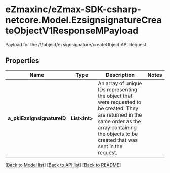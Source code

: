 # eZmaxinc/eZmax-SDK-csharp-netcore.Model.EzsignsignatureCreateObjectV1ResponseMPayload
Payload for the /1/object/ezsignsignature/createObject API Request

## Properties

Name | Type | Description | Notes
------------ | ------------- | ------------- | -------------
**a_pkiEzsignsignatureID** | **List&lt;int&gt;** | An array of unique IDs representing the object that were requested to be created.  They are returned in the same order as the array containing the objects to be created that was sent in the request. | 

[[Back to Model list]](../README.md#documentation-for-models) [[Back to API list]](../README.md#documentation-for-api-endpoints) [[Back to README]](../README.md)

